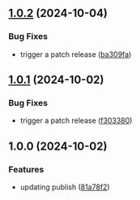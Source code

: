 ## [1.0.2](https://github.com/paulschoen/eslint-plugin-zustand-rules/compare/v1.0.1...v1.0.2) (2024-10-04)

### Bug Fixes

* trigger a patch release ([ba309fa](https://github.com/paulschoen/eslint-plugin-zustand-rules/commit/ba309fab831595a78164f6a84ffb52c94eefbe80))

## [1.0.1](https://github.com/paulschoen/eslint-plugin-zustand-rules/compare/v1.0.0...v1.0.1) (2024-10-02)

### Bug Fixes

* trigger a patch release ([f303380](https://github.com/paulschoen/eslint-plugin-zustand-rules/commit/f30338040bea7713345385d817ae12195f6dfda7))

## 1.0.0 (2024-10-02)

### Features

* updating publish ([81a78f2](https://github.com/paulschoen/eslint-plugin-zustand-rules/commit/81a78f2523ed67ed58d825bc1b8c59a82de49643))
